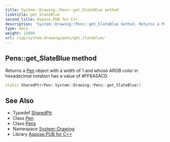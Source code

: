 ```yaml
---
title: System::Drawing::Pens::get_SlateBlue method
linktitle: get_SlateBlue
second_title: Aspose.PUB for C++
description: 'System::Drawing::Pens::get_SlateBlue method. Returns a Pen object with a width of 1 and whose ARGB color in hexadecimal notation has a value of #FF6A5ACD in C++.'
type: docs
weight: 12600
url: /cpp/system.drawing/pens/get_slateblue/
---
```

## Pens::get_SlateBlue method


Returns a [Pen](../../pen/) object with a width of 1 and whose ARGB color in hexadecimal notation has a value of #FF6A5ACD.

```cpp
static SharedPtr<Pen> System::Drawing::Pens::get_SlateBlue()
```

## See Also

* Typedef [SharedPtr](../../../system/sharedptr/)
* Class [Pen](../../pen/)
* Class [Pens](../)
* Namespace [System::Drawing](../../)
* Library [Aspose.PUB for C++](../../../)
